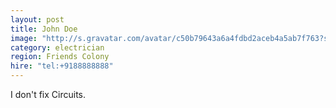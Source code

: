 ```yaml
---
layout: post
title: John Doe
image: "http://s.gravatar.com/avatar/c50b79643a6a4fdbd2aceb4a5ab7f763?s=80"
category: electrician
region: Friends Colony
hire: "tel:+9188888888"
---
```


I don't fix Circuits.
